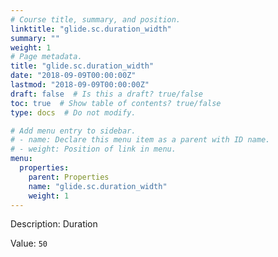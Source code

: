 ```yaml
---
# Course title, summary, and position.
linktitle: "glide.sc.duration_width"
summary: ""
weight: 1
# Page metadata.
title: "glide.sc.duration_width"
date: "2018-09-09T00:00:00Z"
lastmod: "2018-09-09T00:00:00Z"
draft: false  # Is this a draft? true/false
toc: true  # Show table of contents? true/false
type: docs  # Do not modify.

# Add menu entry to sidebar.
# - name: Declare this menu item as a parent with ID name.
# - weight: Position of link in menu.
menu:
  properties:
    parent: Properties
    name: "glide.sc.duration_width"
    weight: 1
---
```


Description: Duration


Value: `50`